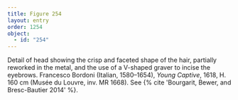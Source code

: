 ```yaml
---
title: Figure 254
layout: entry
order: 1254
object:
  - id: "254"
---
```


Detail of head showing the crisp and faceted shape of the hair, partially reworked in the metal, and the use of a V-shaped graver to incise the eyebrows. Francesco Bordoni (Italian, 1580–1654), *Young Captive*, 1618, H. 160 cm (Musée du Louvre, inv. MR 1668). See {% cite 'Bourgarit, Bewer, and Bresc-Bautier 2014' %}.
